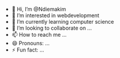 - 👋 Hi, I’m @Ndiemakim
- 👀 I’m interested in webdevelopment
- 🌱 I’m currently learning computer science 
- 💞️ I’m looking to collaborate on ...
- 📫 How to reach me ...
- 😄 Pronouns: ...
- ⚡ Fun fact: ...

<!---
Ndiemakim/Ndiemakim is a ✨ special ✨ repository because its `README.md` (this file) appears on your GitHub profile.
You can click the Preview link to take a look at your changes.
--->

